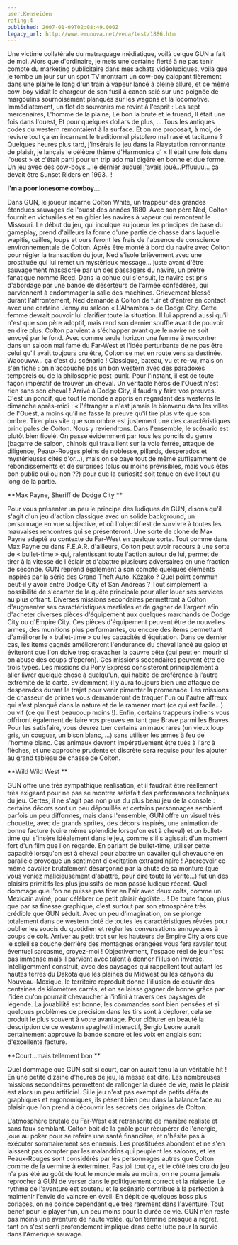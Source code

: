 ```yaml
---
user:Kenseiden
rating:4
published: 2007-01-09T02:08:49.000Z
legacy_url: http://www.emunova.net/veda/test/1886.htm
---
```

Une victime collatérale du matraquage médiatique, voilà ce que GUN a fait de moi. Alors que d'ordinaire, je mets une certaine fierté à ne pas tenir compte du marketing publicitaire dans mes achats vidéoludiques, voilà que je tombe un jour sur un spot TV montrant un cow-boy galopant fièrement dans une plaine le long d'un train à vapeur lancé à pleine allure, et ce même cow-boy vidait le chargeur de son fusil à canon scié sur une poignée de margoulins sournoisement planqués sur les wagons et la locomotive. Immédiatement, un flot de souvenirs me revint à l'esprit : Les sept mercenaires, L'homme de la plaine, Le bon la brute et le truand, Il était une fois dans l'ouest, Et pour quelques dollars de plus, ... Tous les antiques codes du western remontaient à la surface. Et on me proposait, à moi, de revivre tout ça en incarnant le traditionnel pistolero mal rasé et taciturne ? Quelques heures plus tard, j'insérais le jeu dans la Playstation ronronnante de plaisir, je lançais le célèbre thème d'Harmonica d' « Il était une fois dans l'ouest » et c'était parti pour un trip ado mal digéré en bonne et due forme. Un jeu avec des cow-boys... le dernier auquel j'avais joué...Pffuuuu... ça devait être Sunset Riders en 1993.. !  

  

**I'm a poor lonesome cowboy...**  

Dans GUN, le joueur incarne Colton White, un trappeur des grandes étendues sauvages de l'ouest des années 1880\. Avec son père Ned, Colton fournit en victuailles et en gibier les navires à vapeur qui remontent le Missouri. Le début du jeu, qui inculque au joueur les principes de base du gameplay, prend d'ailleurs la forme d'une partie de chasse dans laquelle wapitis, cailles, loups et ours feront les frais de l'absence de conscience environnementale de Colton. Après être monté à bord du navire avec Colton pour régler la transaction du jour, Ned s'isole brièvement avec une prostituée qui lui remet un mystérieux message... juste avant d'être sauvagement massacrée par un des passagers du navire, un prêtre fanatique nommé Reed. Dans la cohue qui s'ensuit, le navire est pris d'abordage par une bande de déserteurs de l'armée confédérée, qui parviennent à endommager la salle des machines. Grièvement blessé durant l'affrontement, Ned demande à Colton de fuir et d'entrer en contact avec une certaine Jenny au saloon « L'Alhambra » de Dodge City. Cette femme devrait pouvoir lui clarifier toute la situation. Il lui apprend aussi qu'il n'est que son père adoptif, mais rend son dernier souffle avant de pouvoir en dire plus. Colton parvient à s'échapper avant que le navire ne soit envoyé par le fond. Avec comme seule horizon une femme à rencontrer dans un saloon mal famé du Far-West et l'idée perturbante de ne pas être celui qu'il avait toujours cru être, Colton se met en route vers sa destinée. Waoouww... ça c'est du scénario ! Classique, bateau, vu et re-vu, mais on s'en fiche : on n'accouche pas un bon western avec des paradoxes temporels ou de la philosophie post-punk. Pour l'instant, il est de toute façon impératif de trouver un cheval. Un véritable héros de l'Ouest n'est rien sans son cheval ! Arrivé à Dodge City, il faudra y faire vos preuves. C'est un poncif, que tout le monde a appris en regardant des westerns le dimanche après-midi : « l'étranger » n'est jamais le bienvenu dans les villes de l'Ouest, à moins qu'il ne fasse la preuve qu'il tire plus vite que son ombre. Tirer plus vite que son ombre est justement une des caractéristiques principales de Colton. Nous y reviendrons. Dans l'ensemble, le scénario est plutôt bien ficelé. On passe évidemment par tous les poncifs du genre (bagarre de saloon, chinois qui travaillent sur la voie ferrée, attaque de diligence, Peaux-Rouges pleins de noblesse, pillards, desperados et mystérieuses cités d'or...), mais on se paye tout de même suffisamment de rebondissements et de surprises (plus ou moins prévisibles, mais vous êtes bon public oui ou non ??) pour que la curiosité soit tenue en éveil tout au long de la partie.  

  

**Max Payne, Sheriff de Dodge City **  

Pour vous présenter un peu le principe des ludiques de GUN, disons qu'il s'agit d'un jeu d'action classique avec un solide background, un personnage en vue subjective, et où l'objectif est de survivre à toutes les mauvaises rencontres qui se présenteront. Une sorte de clone de Max Payne adapté au contexte du Far-West en quelque sorte. Tout comme dans Max Payne ou dans F.E.A.R. d'ailleurs, Colton peut avoir recours à une sorte de « bullet-time » qui, ralentissant toute l'action autour de lui, permet de tirer à la vitesse de l'éclair et d'abattre plusieurs adversaires en une fraction de seconde. GUN reprend également à son compte quelques éléments inspirés par la série des Grand Theft Auto. Kézako ? Quel point commun peut-il y avoir entre Dodge City et San Andreas ? Tout simplement la possibilité de s'écarter de la quête principale pour aller louer ses services au plus offrant. Diverses missions secondaires permettront à Colton d'augmenter ses caractéristiques martiales et de gagner de l'argent afin d'acheter diverses pièces d'équipement aux quelques marchands de Dodge City ou d'Empire City. Ces pièces d'équipement peuvent être de nouvelles armes, des munitions plus performantes, ou encore des items permettant d'améliorer le « bullet-time » ou les capacités d'équitation. Dans ce dernier cas, les items gagnés amélioreront l'endurance du cheval lancé au galop et éviteront que l'on doive trop cravacher la pauvre bête (qui peut en mourir si on abuse des coups d'éperon). Ces missions secondaires peuvent être de trois types. Les missions du Pony Express consisteront principalement à aller livrer quelque chose à quelqu'un, qui habite de préférence à l'autre extrémité de la carte. Evidemment, il y aura toujours bien une attaque de desperados durant le trajet pour venir pimenter la promenade. Les missions de chasseur de primes vous demanderont de traquer l'un ou l'autre affreux qui s'est planqué dans la nature et de le ramener mort (ce qui est facile...) ou vif (ce qui l'est beaucoup moins !). Enfin, certains trappeurs indiens vous offriront également de faire vos preuves en tant que Brave parmi les Braves. Pour les satisfaire, vous devrez tuer certains animaux rares (un vieux loup gris, un couguar, un bison blanc, ...) sans utiliser les armes à feu de l'homme blanc. Ces animaux devront impérativement être tués à l'arc à flèches, et une approche prudente et discrète sera requise pour les ajouter au grand tableau de chasse de Colton.  

  

**Wild Wild West **  

GUN offre une très sympathique réalisation, et il faudrait être réellement très exigeant pour ne pas se montrer satisfait des performances techniques du jeu. Certes, il ne s'agit pas non plus du plus beau jeu de la console : certains décors sont un peu dépouillés et certains personnages semblent parfois un peu difformes, mais dans l'ensemble, GUN offre un visuel très chouette, avec de grands sprites, des décors inspirés, une animation de bonne facture (voire même splendide lorsqu'on est à cheval) et un bullet-time qui s'insère idéalement dans le jeu, comme s'il s'agissait d'un moment fort d'un film que l'on regarde. En parlant de bullet-time, utiliser cette capacité lorsqu'on est à cheval pour abattre un cavalier qui chevauche en parallèle provoque un sentiment d'excitation extraordinaire ! Apercevoir ce même cavalier brutalement désarçonné par la chute de sa monture (que vous veniez malicieusement d'abattre, pour dire toute la vérité...) fut un des plaisirs primitifs les plus jouissifs de mon passé ludique récent. Quel dommage que l'on ne puisse pas tirer en l'air avec deux colts, comme un Mexicain aviné, pour célébrer ce petit plaisir égoïste... ! De toute façon, plus que par sa finesse graphique, c'est surtout par son atmosphère très crédible que GUN séduit. Avec un peu d'imagination, on se plonge totalement dans ce western doté de toutes les caractéristiques rêvées pour oublier les soucis du quotidien et régler les conversations ennuyeuses à coups de colt. Arriver au petit trot sur les hauteurs de Empire City alors que le soleil se couche derrière des montagnes orangées vous fera ravaler tout éventuel sarcasme, croyez-moi ! Objectivement, l'espace réel de jeu n'est pas immense mais il parvient avec talent à donner l'illusion inverse. Intelligemment construit, avec des paysages qui rappellent tout autant les hautes terres du Dakota que les plaines du Midwest ou les canyons du Nouveau-Mexique, le territoire reproduit donne l'illusion de couvrir des centaines de kilomètres carrés, et on se laisse gagner de bonne grâce par l'idée qu'on pourrait chevaucher à l'infini à travers ces paysages de légende. La jouabilité est bonne, les commandes sont bien pensées et si quelques problèmes de précision dans les tirs sont à déplorer, cela se produit le plus souvent à votre avantage. Pour clôturer en beauté la description de ce western spaghetti interactif, Sergio Leone aurait certainement approuvé la bande sonore et les voix en anglais sont d'excellente facture.  

  

**Court...mais tellement bon **  

Quel dommage que GUN soit si court, car on aurait tenu là un véritable hit ! En une petite dizaine d'heures de jeu, la messe est dite. Les nombreuses missions secondaires permettent de rallonger la durée de vie, mais le plaisir est alors un peu artificiel. Si le jeu n'est pas exempt de petits défauts graphiques et ergonomiques, ils pèsent bien peu dans la balance face au plaisir que l'on prend à découvrir les secrets des origines de Colton.  

L'atmosphère brutale du Far-West est retranscrite de manière réaliste et sans faux semblant. Colton boit de la gnôle pour récupérer de l'énergie, joue au poker pour se refaire une santé financière, et n'hésite pas à exécuter sommairement ses ennemis. Les prostituées abondent et ne s'en laissent pas compter par les malandrins qui peuplent les saloons, et les Peaux-Rouges sont considérés par les personnages autres que Colton comme de la vermine à exterminer. Pas joli tout ça, et le côté très cru du jeu n'a pas été au goût de tout le monde mais au moins, on ne pourra jamais reprocher à GUN de verser dans le politiquement correct et la niaiserie. Le rythme de l'aventure est soutenu et le scénario contribue à la perfection à maintenir l'envie de vaincre en éveil. En dépit de quelques boss plus coriaces, on ne coince cependant que très rarement dans l'aventure. Tout bénef pour le player fun, un peu moins pour la durée de vie. GUN n'en reste pas moins une aventure de haute volée, qu'on termine presque à regret, tant on s'est senti profondément impliqué dans cette lutte pour la survie dans l'Amérique sauvage.